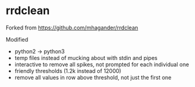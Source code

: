 rrdclean
========

Forked from https://github.com/mhagander/rrdclean

Modified
* python2 -> python3
* temp files instead of mucking about with stdin and pipes
* interactive to remove all spikes, not prompted for each individual one
* friendly thresholds (1.2k instead of 12000)
* remove all values in row above threshold, not just the first one
